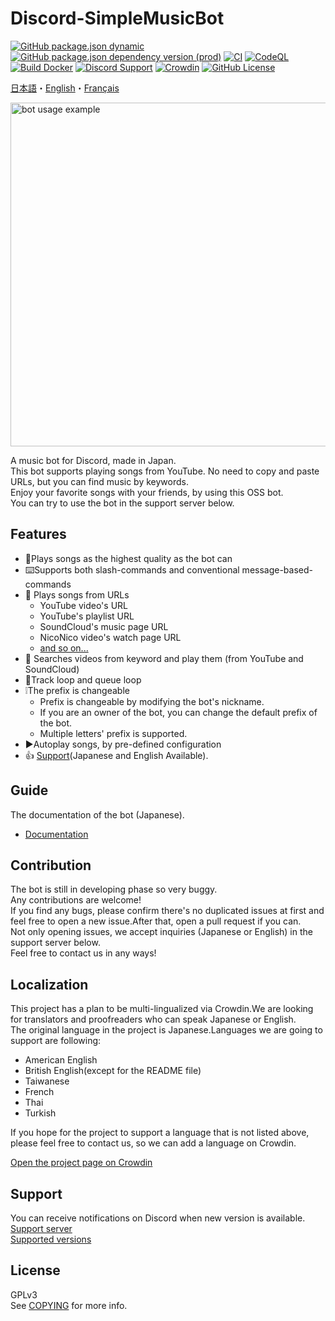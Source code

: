 # Discord-SimpleMusicBot
[![GitHub package.json dynamic](https://img.shields.io/github/package-json/version/mtripg6666tdr/Discord-SimpleMusicBot/master)](https://github.com/mtripg6666tdr/Discord-SimpleMusicBot/blob/master/package.json) [![GitHub package.json dependency version (prod)](https://img.shields.io/badge/dynamic/json?color=blue&label=oceanic.js&query=%24.dependencies%5B%22oceanic.js%22%5D&url=https%3A%2F%2Fraw.githubusercontent.com%2Fmtripg6666tdr%2FDiscord-SimpleMusicBot%2Fmaster%2Fpackage.json)](https://github.com/OceanicJS/Oceanic) [![CI](https://github.com/mtripg6666tdr/Discord-SimpleMusicBot/actions/workflows/test.yml/badge.svg)](https://github.com/mtripg6666tdr/Discord-SimpleMusicBot/actions/workflows/test.yml) [![CodeQL](https://github.com/mtripg6666tdr/Discord-SimpleMusicBot/actions/workflows/codeql-analysis.yml/badge.svg)](https://github.com/mtripg6666tdr/Discord-SimpleMusicBot/actions/workflows/codeql-analysis.yml) [![Build Docker](https://github.com/mtripg6666tdr/Discord-SimpleMusicBot/actions/workflows/build-docker.yml/badge.svg)](https://github.com/mtripg6666tdr/Discord-SimpleMusicBot/actions/workflows/build-docker.yml) [![Discord Support](https://img.shields.io/discord/847435307582095360?label=discord&logo=discord&logoColor=white)](https://sr.usamyon.moe/8QZw) [![Crowdin](https://badges.crowdin.net/discord-simplemusicbot/localized.svg)](https://crowdin.com/project/discord-simplemusicbot) [![GitHub License](https://img.shields.io/github/license/mtripg6666tdr/Discord-SimpleMusicBot)](LICENSE)

[日本語](/README.md)・[English](/locales/README.en-US.md)・[Français](/locales/README.fr-FR.md)

<img alt="bot usage example" src="https://user-images.githubusercontent.com/56076195/218059644-2ebdf405-b9f8-4561-a3cc-2bcecf09f145.png" width="550" />

A music bot for Discord, made in Japan.  
This bot supports playing songs from YouTube. No need to copy and paste URLs, but you can find music by keywords.  
Enjoy your favorite songs with your friends, by using this OSS bot.  
You can try to use the bot in the support server below.

## Features
- 🎵Plays songs as the highest quality as the bot can
- ⌨️Supports both slash-commands and conventional message-based-commands
- 🔗 Plays songs from URLs
  - YouTube video's URL
  - YouTube's playlist URL
  - SoundCloud's music page URL
  - NicoNico video's watch page URL
  - [and so on...](https://web.usamyon.moe/Discord-SimpleMusicBot/docs/guide/feature/overview)
- 🔎 Searches videos from keyword and play them (from YouTube and SoundCloud)
- 🔁Track loop and queue loop
- ❕The prefix is changeable
  - Prefix is changeable by modifying the bot's nickname.
  - If you are an owner of the bot, you can change the default prefix of the bot.
  - Multiple letters' prefix is supported.
- ▶️Autoplay songs, by pre-defined configuration
- 👍 [Support](#サポート)(Japanese and English Available).

## Guide
The documentation of the bot (Japanese).
- [Documentation](https://web.usamyon.moe/Discord-SimpleMusicBot/)

## Contribution
The bot is still in developing phase so very buggy.  
Any contributions are welcome!  
If you find any bugs, please confirm there's no duplicated issues at first and feel free to open a new issue.After that, open a pull request if you can.  
Not only opening issues, we accept inquiries (Japanese or English) in the support server below.  
Feel free to contact us in any ways!

## Localization
This project has a plan to be multi-lingualized via Crowdin.We are looking for translators and proofreaders who can speak Japanese or English.  
The original language in the project is Japanese.Languages we are going to support are following:
* American English
* British English(except for the README file)
* Taiwanese
* French
* Thai
* Turkish

If you hope for the project to support a language that is not listed above, please feel free to contact us, so we can add a language on Crowdin.

[Open the project page on Crowdin](https://crowdin.com/project/discord-simplemusicbot)

## Support
You can receive notifications on Discord when new version is available.   
[Support server](https://sr.usamyon.moe/8QZw)  
[Supported versions](https://web.usamyon.moe/Discord-SimpleMusicBot/docs/next/setup/support)

## License
GPLv3  
See [COPYING](COPYING) for more info.
